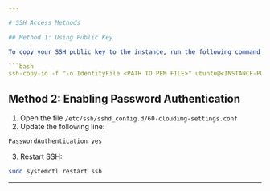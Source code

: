 ```yaml
---

# SSH Access Methods

## Method 1: Using Public Key

To copy your SSH public key to the instance, run the following command:

```bash
ssh-copy-id -f "-o IdentityFile <PATH TO PEM FILE>" ubuntu@<INSTANCE-PUBLIC-IP>
```

## Method 2: Enabling Password Authentication

1. Open the file `/etc/ssh/sshd_config.d/60-cloudimg-settings.conf`
2. Update the following line:

```bash
PasswordAuthentication yes
```

3. Restart SSH:

```bash
sudo systemctl restart ssh
```

---
```



